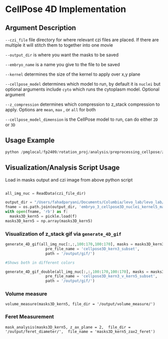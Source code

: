 # CellPose 4D Implementation

## Argument Description

`--czi_file` file directory for where relevant czi files are placed. If there are multiple it will stitch them to together into one movie

`--output_dir` is where you want the masks to be saved

`--embryo_name` is a name you give to the file to be saved

`--kernel` determines the size of the kernel to apply over x,y plane

`--cellpose_model` determines which model to run, by default it is `nuclei` but optional arguments include `cyto` which runs the cytoplasm model. Optional argument

`--z_compression` determines which compression to z_stack compression to apply. Options are `mean`, `max` , or `all` for both

`--cellpose_model_dimension` is the CellPose model to run, can do either `2D` or `3D`

## Usage Example


```python
python /pmglocal/fp2409/rotation_proj/analysis/preprocessing_cellpose/z_projection/run_cellpose_kernel_zcompression.py --czi_file /pmglocal/fp2409/embryo_img_kni_knrl/embryo03/ --output_dir /pmglocal/fp2409/rotation_proj/analysis/preprocessing_cellpose/z_projection/out/ --embryo_name embryo_3 --kernel 5 --z_compression max --cellpose_model_dimension 3D
```

## Visualization/Analysis Script Usage

Load in masks output and czi image from above python script

```python

all_img_nuc = ReadData(czi_file_dir)

output_dir = "/Users/fahadparyani/Documents/Columbia/levo_lab/levo_lab/output/masks"
fname = os.path.join(output_dir, 'embryo_3_cellpose3D_nuclei_kernel5_masks.pkl')
with open(fname, 'rb') as f:
  masks3D_kern5 = pickle.load(f)
masks3D_kern5 = np.array(masks3D_kern5)
```


### Visualization of z_stack gif via `generate_4D_gif`

```python
generate_4D_gif(all_img_nuc[:,:,100:170,100:170], masks = masks3D_kern3[:,:,100:170,100:170],
                  pre_file_name = 'cellpose3D_kern3_subset', 
                  path = '/output/gif/')

#Shows both in different colors

generate_4D_gif_double(all_img_nuc[:,:,100:170,100:170], masks = masks3D_kern3[:,:,100:170,100:170], masks2 = masks3D_kern5[:,:,100:170,100:170],
                  pre_file_name = 'cellpose3D_kern3_v_kern5_subset', 
                  path = '/output/gif/')
```


### Volume measure 

`volume_measure(masks3D_kern5, file_dir = '/output/volume_measure/')`

### Feret Measurement

`mask_analysis(masks3D_kern5, z_ax_plane = 2, 
              file_dir = '/output/feret_diameter/', 
              file_name = 'masks3D_kern5_zax2_feret')
`
